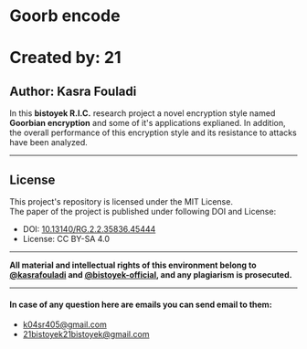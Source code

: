# Goorb encode
# Created by: 21
## Author: Kasra Fouladi
In this **bistoyek R.I.C.** research project a novel encryption style named **Goorbian encryption** and some of it's applications explianed.
In addition, the overall performance of this encryption style and its resistance to attacks have been analyzed.
***
## License
This project's repository is licensed under the MIT License.\
The paper of the project is published under following DOI and License:
- DOI: [10.13140/RG.2.2.35836.45444](http://dx.doi.org/10.13140/RG.2.2.35836.45444)
- License: CC BY-SA 4.0
***
**All material and intellectual rights of this environment belong to [@kasrafouladi](https://github.com/kasrafouladi) and [@bistoyek-official](https://github.com/bistoyek-official), and any plagiarism is prosecuted.**
***
#### In case of any question here are emails you can send email to them:
- k04sr405@gmail.com
- 21bistoyek21bistoyek@gmail.com
